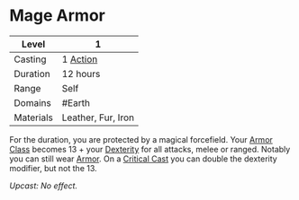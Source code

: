 # Mage Armor

| Level     | 1                                                  |
| --------- | -------------------------------------------------- |
| Casting   | 1 [Action](../../../../Game%20Structure/Action.md) |
| Duration  | 12 hours                                           |
| Range     | Self                                               |
| Domains   | #Earth                                             |
| Materials | Leather, Fur, Iron                                 |

For the duration, you are protected by a magical forcefield. Your [Armor Class](../../../../Player%20Character%20Components/Derived%20Statistics/Armor%20Class.md) becomes 13 + your [Dexterity](../../../../Player%20Character%20Components/Chosen%20Statistics/Dexterity.md) for all attacks, melee or ranged. Notably you can still wear [Armor](../../../../Items/Known%20Equipment/Armor.md). On a [Critical Cast](../../../../Dice%20Rolls/Critical%20Cast.md) you can double the dexterity modifier, but not the 13.

*Upcast: No effect.*